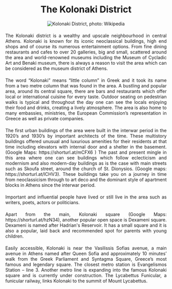 <!-- Use the following commented lines to include monument coordinates and attributes (leave empty lines if the monument has no additional info)
37.976995, 23.740850
History, Nature and surroundings, District History, Urban scenery
culture, everyday life, shopping, restaurants, cafes, history, entertainment, galleries, museums, art, fashion
Iconic buildings and high end shops.
-->

<h1 align="center">The Kolonaki District</h1>

<center>
  <img src="https://upload.wikimedia.org/wikipedia/commons/f/fc/Kolonaki%2C_Main_Avenue.jpg" alt="Kolonaki District, photo: Wikipedia">
</center>

<p align="justify" style="margin-top:20px;margin-bottom:20px;">
The Kolonaki district is a wealthy and upscale neighbourhood in central Athens. Kolonaki is known for its iconic neoclassical buildings, high end shops and of course its numerous entertainment options. From fine dining restaurants and cafes to over 20 galleries, big and small, scattered around the area and world-renowned museums including the Museum of Cycladic Art and Benaki museum, there is always a reason to visit the area which can be considered as the museum district of Athens.
</p>

<p align="justify" style="margin-top:20px;margin-bottom:20px;">
The word “Kolonaki” means “little column” in Greek and it took its name from a two metre column that was found in the area. Α bustling and popular area,  around its central square, there are bars and restaurants which offer local or international cuisine for every taste. Outdoor seating on pedestrian walks is typical and throughout the day one can see the locals enjoying their food and drinks, creating a lively atmosphere. The area is also home to many embassies, ministries, the European Commission’s representation in Greece as well as private companies. 
</p>

<p align="justify" style="margin-top:20px;margin-bottom:20px;">
The first urban buildings of the area were built in the interwar period in the 1920’s and 1930’s by important architects of the time. These multistory buildings offered unusual and luxurious amenities for their residents at that time including elevators with internal door and a shelter in the basement. (Google Maps: https://shorturl.at/mCFX6 ) The past and present mingle in this area where one can see buildings which follow eclecticism and modernism and also modern-day buildings as is the case with main streets such as Skoufa street, around the church of St. Dionysios. (Google maps: https://shorturl.at/lCHV3). These buildings take you on a journey in time from neoclassicism through to art deco and the dominant style of apartment blocks in Athens since the interwar period. 
</p>

<p align="justify" style="margin-top:20px;margin-bottom:20px;">
Important and influential people have lived or still live in the area such as writers, poets, actors or politicians. 
</p>

<p align="justify" style="margin-top:20px;margin-bottom:20px;">
Apart from the main, Kolonaki square (Google Maps: https://shorturl.at/hzN34), another popular open space is Dexameni square.  Dexameni is named after Hadrian's Reservoir. It has a small square and it is also a popular, laid back and recommended spot for parents with young children. 
</p>

<p align="justify" style="margin-top:20px;margin-bottom:20px;">
Easily accessible, Kolonaki is near the Vasilissis Sofias avenue, a main avenue in Athens named after Queen Sofia and approximately 10 minutes’ walk from the Greek Parliament and Syntagma Square, Greece’s most famous and legendary square. The closest metro station is Evangelismos Station – line 3. Another metro line is expanding into the famous Kolonaki square and is currently under construction. The Lycabettus Funicular, a funicular railway, links Kolonaki to the summit of Mount Lycabettus.
</p>

<img src="https://solaris.micc.unifi.it/pixel.png?3a" height=1 width=1>
